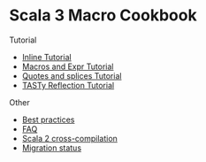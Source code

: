 # Scala 3 Macro Cookbook

Tutorial
 * [Inline Tutorial][inline]
 * [Macros and Expr Tutorial][macros]
 * [Quotes and splices Tutorial][quotes]
 * [TASTy Reflection Tutorial][tasty]

Other
 * [Best practices][best-practices]
 * [FAQ][FAQ]
 * [Scala 2 cross-compilation][cross-compilation]
 * [Migration status][cross-compilation]

 
[inline]: docs/inline.md
[macros]: docs/macros.md
[quotes]: docs/quotes.md
[tasty]: docs/tasty-reflection.md
[FAQ]: docs/faq.md
[best-practices]: docs/best-practices.md
[cross-compilation]: docs/cross-compilation.md
[migration-status]: docs/migration-status.md
